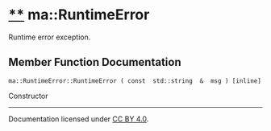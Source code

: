 [**](https://github.com/openma/openma-doc/edit/api/nightly/c++/classma_1_1_runtime_error.md "Improve this documentation")
ma::RuntimeError
================

Runtime error exception.

Member Function Documentation
-----------------------------

    ma::RuntimeError::RuntimeError ( const  std::string  &  msg ) [inline]

Constructor

------------------------------------------------------------------------

Documentation licensed under [CC BY 4.0](https://creativecommons.org/licenses/by/4.0/).


